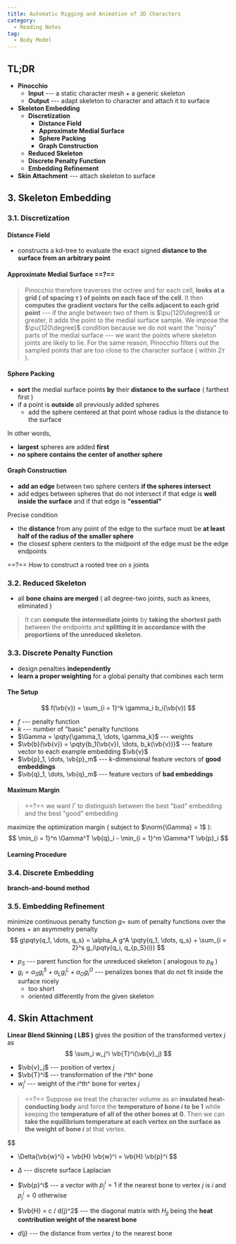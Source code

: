 ```yaml
---
title: Automatic Rigging and Animation of 3D Characters
category:
  - Reading Notes
tag:
  - Body Model
---
```


## TL;DR

- **Pinocchio**
  - **Input** --- a static character mesh + a generic skeleton
  - **Output** --- adapt skeleton to character and attach it to surface
- **Skeleton Embedding**
  - **Discretization**
    - **Distance Field**
    - **Approximate Medial Surface**
    - **Sphere Packing**
    - **Graph Construction**
  - **Reduced Skeleton**
  - **Discrete Penalty Function**
  - **Embedding Refinement**
- **Skin Attachment** --- attach skeleton to surface

## 3. Skeleton Embedding

### 3.1. Discretization

#### Distance Field

- constructs a kd-tree to evaluate the exact signed **distance to the surface from an arbitrary point**

#### Approximate Medial Surface ==?==

> Pinocchio therefore traverses the octree and for each cell, **looks at a grid ( of spacing $\tau$ ) of points on each face of the cell**. It then **computes the gradient vectors for the cells adjacent to each grid point** --- if the angle between two of them is $\pu{120\degree}$ or greater, it adds the point to the medial surface sample. We impose the $\pu{120\degree}$ condition because we do not want the "noisy" parts of the medial surface --- we want the points where skeleton joints are likely to lie. For the same reason, Pinocchio filters out the sampled points that are too close to the character surface ( within $2 \tau$ ).

#### Sphere Packing

- **sort** the medial surface points **by** their **distance to the surface** ( farthest first )
- if a point is **outside** all previously added spheres
  - add the sphere centered at that point whose radius is the distance to the surface

In other words,

- **largest** spheres are added **first**
- **no sphere contains the center of another sphere**

#### Graph Construction

- **add an edge** between two sphere centers **if the spheres intersect**
- add edges between spheres that do not intersect if that edge is **well inside the surface** and if that edge is **"essential"**

Precise condition

- the **distance** from any point of the edge to the surface must be **at least half of the radius of the smaller sphere**
- the closest sphere centers to the midpoint of the edge must be the edge endpoints

==?== How to construct a rooted tree on $s$ joints

### 3.2. Reduced Skeleton

- all **bone chains are merged** ( all degree-two joints, such as knees, eliminated )

> It can **compute the intermediate joints** by **taking the shortest path** between the endpoints and **splitting it in accordance with the proportions of the unreduced skeleton**.

### 3.3. Discrete Penalty Function

- design penalties **independently**
- **learn a proper weighting** for a global penalty that combines each term

#### The Setup

$$
f(\vb{v}) = \sum_{i = 1}^k \gamma_i b_i(\vb{v})
$$

- $f$ --- penalty function
- $k$ --- number of "basic" penalty functions
- $\Gamma = \pqty{\gamma_1, \dots, \gamma_k}$ --- weights
- $\vb{b}(\vb{v}) = \pqty{b_1(\vb{v}), \dots, b_k(\vb{v})}$ --- feature vector to each example embedding $\vb{v}$
- $\vb{p}_1, \dots, \vb{p}_m$ --- $k$-dimensional feature vectors of **good embeddings**
- $\vb{q}_1, \dots, \vb{q}_m$ --- feature vectors of **bad embeddings**

#### Maximum Margin

> ==?== we want $\Gamma$ to distinguish between the best "bad" embedding and the best "good" embedding

maximize the optimization margin ( subject to $\norm{\Gamma} = 1$ ):
$$
\min_{i = 1}^n \Gamma^T \vb{q}_i - \min_{i = 1}^m \Gamma^T \vb{p}_i
$$

#### Learning Procedure

### 3.4. Discrete Embedding

**branch-and-bound method**

### 3.5. Embedding Refinement

minimize continuous penalty function $g =$ sum of penalty functions over the bones + an asymmetry penalty
$$
g\pqty{q_1, \dots, q_s} = \alpha_A g^A \pqty{q_1, \dots, q_s} + \sum_{i = 2}^s g_i\pqty{q_i, q_{p_S}(i)}
$$

- $p_S$ --- parent function for the unreduced skeleton ( analogous to $p_R$ )
- $g_i = \alpha_S g_i^S + \alpha_L g_i^L + \alpha_O g_i^O$ --- penalizes bones that do not fit inside the surface nicely
  - too short
  - oriented differently from the given skeleton

## 4. Skin Attachment

**Linear Blend Skinning ( LBS )** gives the position of the transformed vertex $j$ as
$$
\sum_i w_j^i \vb{T}^i(\vb{v}_j)
$$

- $\vb{v}_j$ --- position of vertex $j$
- $\vb{T}^i$ --- transformation of the $i$^th^ bone
- $w_j^i$ --- weight of the $i$^th^ bone for vertex $j$

> ==?== Suppose we treat the character volume as an **insulated heat-conducting body** and force the **temperature of bone $i$ to be 1** while keeping the **temperature of all of the other bones at 0**. Then we can **take the equilibrium temperature at each vertex on the surface as the weight of bone $i$** at that vertex.

$$
- \Delta{\vb{w}^i} + \vb{H} \vb{w}^i = \vb{H} \vb{p}^i
$$

- $\Delta$ --- discrete surface Laplacian
- $\vb{p}^i$ --- a vector with $p_j^i = 1$ if the nearest bone to vertex $j$ is $i$ and $p_j^i =  0$ otherwise
- $\vb{H} = c / d(j)^2$ --- the diagonal matrix with $H_{jj}$ being the **heat contribution weight of the nearest bone**
- $d(j)$ --- the distance from vertex $j$ to the nearest bone